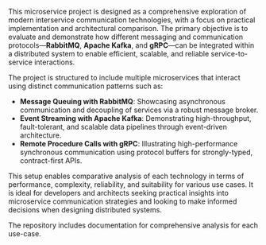 <div align="justify-left">

This microservice project is designed as a comprehensive exploration of modern interservice communication technologies, with a focus on practical implementation and architectural comparison. The primary objective is to evaluate and demonstrate how different messaging and communication protocols—<strong>RabbitMQ</strong>, <strong>Apache Kafka</strong>, and <strong>gRPC</strong>—can be integrated within a distributed system to enable efficient, scalable, and reliable service-to-service interactions.

The project is structured to include multiple microservices that interact using distinct communication patterns such as:

- <strong>Message Queuing with RabbitMQ</strong>: Showcasing asynchronous communication and decoupling of services via a robust message broker.
- <strong>Event Streaming with Apache Kafka</strong>: Demonstrating high-throughput, fault-tolerant, and scalable data pipelines through event-driven architecture.
- <strong>Remote Procedure Calls with gRPC</strong>: Illustrating high-performance synchronous communication using protocol buffers for strongly-typed, contract-first APIs.

This setup enables comparative analysis of each technology in terms of performance, complexity, reliability, and suitability for various use cases. It is ideal for developers and architects seeking practical insights into microservice communication strategies and looking to make informed decisions when designing distributed systems.

The repository includes documentation for comprehensive analysis for each use-case.

</div>
